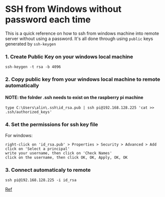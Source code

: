 # SSH from Windows without password each time
This is a quick reference on how to ssh from windows machine into remote server without using a password. It's all done through using `public` keys generated by `ssh-keygen` 

### 1. Create Public Key on your windows local machine
```
ssh-keygen -t rsa -b 4096
```

### 2. Copy public key from your windows local machine to remote automatically
#### NOTE: the folrder .ssh needs to exist on the raspberry pi machine
```
type C:\Users\alin\.ssh\id_rsa.pub | ssh pi@192.168.128.225 'cat >> .ssh/authorized_keys'

```
### 4. Set the permissions for ssh key file
For windows:
```
right-click on 'id_rsa.pub' > Properties > Security > Advanced > Add
click on 'Select a principal'
write your username, then click on 'Check Names'
click on the username, then click OK, OK, Apply, OK, OK
```

### 3. Connect automaticaly to remote 
```
ssh pi@192.168.128.225 -i id_rsa
```



<a href="https://www.hanselman.com/blog/how-to-use-windows-10s-builtin-openssh-to-automatically-ssh-into-a-remote-linux-machine">Ref</a>


